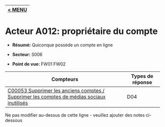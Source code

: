 |[< MENU](../README.md)|
|---|
# Acteur A012: propriétaire du compte

* **Résumé:** Quiconque possède un compte en ligne

* **Secteur:** S006

* **Point de vue:** FW01 FW02


|Compteurs |Types de réponse |
|-------- |-------------- |
|[C00053 Supprimer les anciens comptes / Supprimer les comptes de médias sociaux inutilisés](../../generated_pages/counters/C00053.md) |D04 |


Ne pas modifier au-dessus de cette ligne - veuillez ajouter des notes ci-dessous